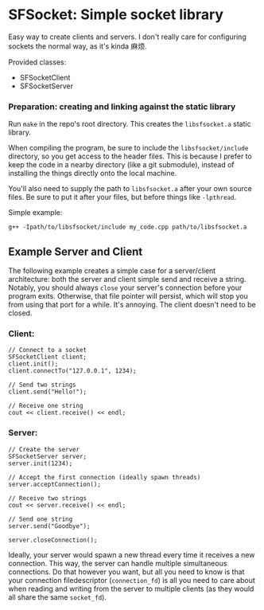 # SFSocket: Simple socket library
Easy way to create clients and servers. I don't really care for configuring
sockets the normal way, as it's kinda 麻烦. 

Provided classes:
- SFSocketClient
- SFSocketServer

### Preparation: creating and linking against the static library
Run `make` in the repo's root directory. This creates the `libsfsocket.a` 
static library. 

When compiling the program, be sure to include the `libsfsocket/include` 
directory, so you get access to the header files. This is because I prefer to 
keep the code in a nearby directory (like a git submodule), instead of 
installing the things directly onto the local machine. 

You'll also need to supply the path to `libsfsocket.a` after your own source
files. Be sure to put it after your files, but before things like `-lpthread`.

Simple example:
```
g++ -Ipath/to/libsfsocket/include my_code.cpp path/to/libsfsocket.a 
```

## Example Server and Client
The following example creates a simple case for a server/client architecture: 
both the server and client simple send and receive a string. Notably, you should
always `close` your server's connection before your program exits. Otherwise, 
that file pointer will persist, which will stop you from using that port for 
a while. It's annoying. The client doesn't need to be closed.

### Client:
```
// Connect to a socket
SFSocketClient client;
client.init();
client.connectTo("127.0.0.1", 1234);

// Send two strings
client.send("Hello!");

// Receive one string
cout << client.receive() << endl;
```

### Server:
```
// Create the server
SFSocketServer server;
server.init(1234);

// Accept the first connection (ideally spawn threads)
server.acceptConnection();

// Receive two strings
cout << server.receive() << endl;

// Send one string
server.send("Goodbye");

server.closeConnection();
```

Ideally, your server would spawn a new thread every time it receives a new 
connection. This way, the server can handle multiple simultaneous connections.
Do that however you want, but all you need to know is that your connection
filedescriptor (`connection_fd`) is all you need to care about when 
reading and writing from the server to multiple clients (as they would all
share the same `socket_fd`).
